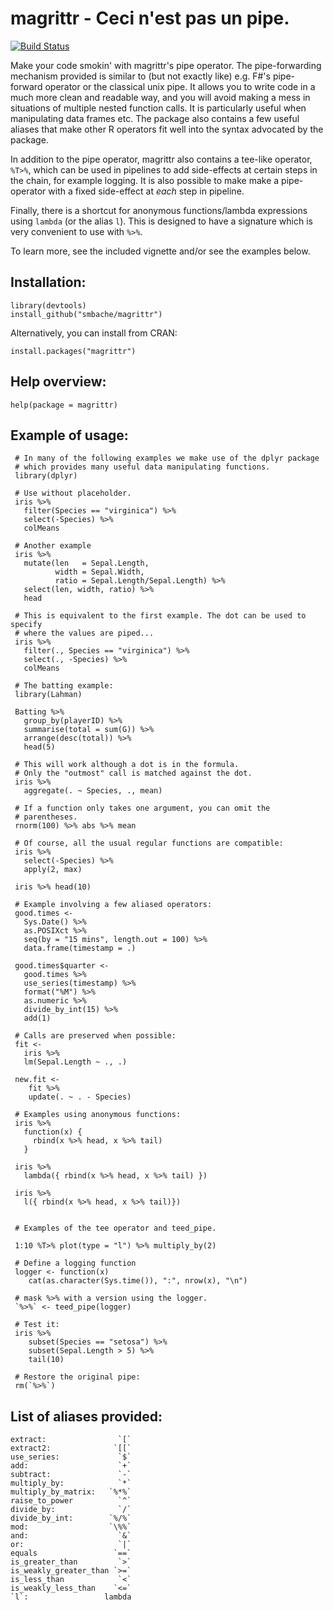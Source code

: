 magrittr -  Ceci n'est pas un pipe.
====================================

[![Build Status](https://travis-ci.org/smbache/magrittr.png?branch=master)](https://travis-ci.org/smbache/magrittr)

Make your code smokin' with magrittr's pipe operator.
The pipe-forwarding mechanism provided is similar to (but not exactly 
like) e.g. F#'s pipe-forward operator or the classical unix pipe. 
It allows you to write code in a much more clean and readable way,
and you will avoid making a mess in situations of multiple nested function calls. 
It is particularly useful when manipulating data frames etc. 
The package also contains a few useful aliases that make other R operators
fit well into the syntax advocated by the package.

In addition to the pipe operator, magrittr also contains a tee-like 
operator, `%T>%`, which can be used in pipelines to add side-effects at certain
steps in the chain, for example logging. It is also possible to make 
make a pipe-operator with a fixed side-effect at *each* step in pipeline.

Finally, there is a shortcut for anonymous functions/lambda
expressions using `lambda` (or the alias `l`). This is designed to have
a signature which is very convenient to use with `%>%`.

To learn more, see the included vignette and/or see the examples below.


Installation:
-------------

    library(devtools)
    install_github("smbache/magrittr")

Alternatively, you can install from CRAN:

    install.packages("magrittr")
    

Help overview:
--------------

    help(package = magrittr)

Example of usage:
------

     # In many of the following examples we make use of the dplyr package
     # which provides many useful data manipulating functions.
     library(dplyr)

     # Use without placeholder.
     iris %>%
       filter(Species == "virginica") %>%
       select(-Species) %>%
       colMeans
      
     # Another example  
     iris %>%
       mutate(len   = Sepal.Length, 
              width = Sepal.Width, 
              ratio = Sepal.Length/Sepal.Length) %>%
       select(len, width, ratio) %>%
       head
       
     # This is equivalent to the first example. The dot can be used to specify
     # where the values are piped...
     iris %>%
       filter(., Species == "virginica") %>%
       select(., -Species) %>%
       colMeans
       
     # The batting example:
     library(Lahman)
     
     Batting %>%
       group_by(playerID) %>%
       summarise(total = sum(G)) %>%
       arrange(desc(total)) %>%
       head(5)
        
     # This will work although a dot is in the formula. 
     # Only the "outmost" call is matched against the dot.
     iris %>%
       aggregate(. ~ Species, ., mean)
       
     # If a function only takes one argument, you can omit the 
     # parentheses.
     rnorm(100) %>% abs %>% mean
       
     # Of course, all the usual regular functions are compatible:
     iris %>%
       select(-Species) %>%
       apply(2, max)
     
     iris %>% head(10)

     # Example involving a few aliased operators:
     good.times <-
       Sys.Date() %>%
       as.POSIXct %>%
       seq(by = "15 mins", length.out = 100) %>%
       data.frame(timestamp = .)

     good.times$quarter <-
       good.times %>%
       use_series(timestamp) %>%
       format("%M") %>%
       as.numeric %>%
       divide_by_int(15) %>%
       add(1)

     # Calls are preserved when possible:
     fit <- 
       iris %>%
       lm(Sepal.Length ~ ., .)
       
     new.fit <- 
        fit %>%
        update(. ~ . - Species)
        
     # Examples using anonymous functions:
     iris %>% 
       function(x) { 
         rbind(x %>% head, x %>% tail)
       }
      
     iris %>% 
       lambda({ rbind(x %>% head, x %>% tail) })
     
     iris %>% 
       l({ rbind(x %>% head, x %>% tail)})
        
        
     # Examples of the tee operator and teed_pipe.
     
     1:10 %T>% plot(type = "l") %>% multiply_by(2)
     
     # Define a logging function
     logger <- function(x)
        cat(as.character(Sys.time()), ":", nrow(x), "\n")

     # mask %>% with a version using the logger.
     `%>%` <- teed_pipe(logger)

     # Test it:
     iris %>%
        subset(Species == "setosa") %>%
        subset(Sepal.Length > 5) %>%
        tail(10)

     # Restore the original pipe:
     rm(`%>%`)

List of aliases provided:
--------------------------------------------------------------

    extract:                `[`
    extract2:              `[[`
    use_series:             `$`
    add:                    `+`
    subtract:               `-`
    multiply_by:            `*`
    multiply_by_matrix:   `%*%`
    raise_to_power          `^`
    divide_by:              `/`
    divide_by_int:        `%/%`
    mod:                  `\%%`
    and:                    `&`
    or:                     `|`
    equals                 `==`
    is_greater_than         `>`    
    is_weakly_greater_than `>=`
    is_less_than            `<`
    is_weakly_less_than    `<=`
    `l`:                 lambda
